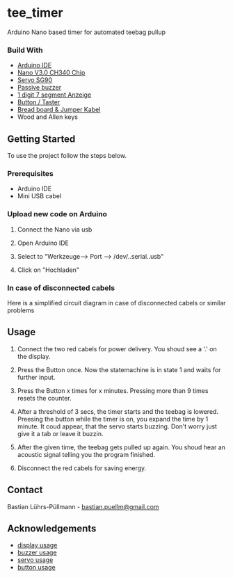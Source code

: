 # tee_timer
Arduino Nano based timer for automated teebag pullup

### Build With
* [Arduino IDE](https://www.arduino.cc/en/Main/software)
* [Nano V3.0 CH340 Chip](https://www.az-delivery.de/products/nano-v3-0-pro)
* [Servo SG90](https://www.funduinoshop.com/epages/78096195.sf/de_DE/?ObjectPath=/Shops/78096195/Products/A-5-3)
* [Passive buzzer](https://www.funduinoshop.com/epages/78096195.sf/de_DE/?ObjectPath=/Shops/78096195/Products/B-4-1)
* [1 digit 7 segment Anzeige](https://www.conrad.de/de/p/kingbright-7-segment-anzeige-rot-14-mm-1-85-v-ziffernanzahl-1-sa56-11srwa-160172.html?gclid=Cj0KCQjwoJX8BRCZARIsAEWBFMJaykgtCQ7-QYBjtcnwdUpXrOPuGESVGSBwpjXEptvj_uxL45Y1P9saApmoEALw_wcB&hk=SEM&WT.srch=1&WT.mc_id=google_pla&s_kwcid=AL%21222%213%21409774158645%21%21%21g%21%21&ef_id=Cj0KCQjwoJX8BRCZARIsAEWBFMJaykgtCQ7-QYBjtcnwdUpXrOPuGESVGSBwpjXEptvj_uxL45Y1P9saApmoEALw_wcB%3AG%3As)
* [Button / Taster](https://www.funduinoshop.com/epages/78096195.sf/de_DE/?ObjectPath=/Shops/78096195/Products/KT-1)
* [Bread board & Jumper Kabel](https://www.amazon.de/Breadboard-Female-Female-Male-Male-Female-Male-Steckbr%C3%BCcken/dp/B073X7GZ1P/ref=sr_1_15?__mk_de_DE=%C3%85M%C3%85%C5%BD%C3%95%C3%91&dchild=1&keywords=breadboard&qid=1602602265&sr=8-15)
* Wood and Allen keys

<!-- GETTING STARTED -->
## Getting Started

To use the project follow the steps below.

### Prerequisites
* Arduino IDE
* Mini USB cabel

### Upload new code on Arduino

1. Connect the Nano via usb

2. Open Arduino IDE

3. Select to "Werkzeuge--> Port --> /dev/..serial..usb"

4. Click on "Hochladen"


### In case of disconnected cabels

Here is a simplified circuit diagram in case of disconnected cabels or similar problems


<!-- USAGE EXAMPLES -->
## Usage

1. Connect the two red cabels for power delivery. You shoud see a '.' on the display.

2. Press the Button once. Now the statemachine is in state 1 and waits for further input.

3. Press the Button x times for x minutes. Pressing more than 9 times resets the counter.

4. After a threshold of 3 secs, the timer starts and the teebag is lowered. Preesing the button while the timer is on, you expand the time by 1 minute. It coud appear, that the servo starts buzzing. Don't worry just give it a tab or leave it buzzin.

5. After the given time, the teebag gets pulled up again. You shoud hear an acoustic signal telling you the program finished.

6. Disconnect the red cabels for saving energy.


<!-- CONTACT -->
## Contact

Bastian Lührs-Püllmann - bastian.puellm@gmail.com





<!-- ACKNOWLEDGEMENTS -->
## Acknowledgements
* [display usage](https://42project.net/eine-sieben-segment-display-anzeige-direkt-mit-dem-arduino-ansteuern/#lightbox/1/)
* [buzzer usage](https://funduino.de/nr-08-toene-erzeugen)
* [servo usage](https://funduino.de/nr-12-servo-ansteuern)
* [button usage](https://funduino.de/nr-5-taster-am-arduino)
